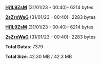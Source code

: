 [**Hj1L9ZsM**](/data/Hj1L9ZsM.txt) (31/01/23 - 00:40)- 6214 bytes

[**2sZrxWaG**](/data/2sZrxWaG.txt) (31/01/23 - 00:40)- 2283 bytes

[**Hj1L9ZsM**](/data/Hj1L9ZsM.txt) (31/01/23 - 00:40)- 6214 bytes

[**2sZrxWaG**](/data/2sZrxWaG.txt) (31/01/23 - 00:40)- 2283 bytes

**Total Datas**: 7379

**Total Size**: 42.30 MB / 42.3 MB